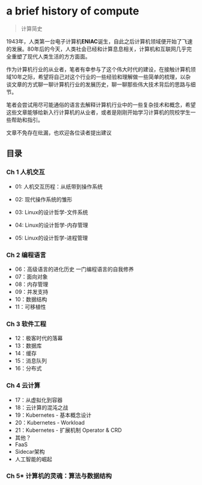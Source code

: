 # a brief history of compute
> 计算简史

1943年，人类第一台电子计算机**ENIAC**诞生，自此之后计算机领域便开始了飞速的发展。80年后的今天，人类社会已经和计算息息相关，计算机和互联网几乎完全重塑了现代人类生活的方方面面。

作为计算机行业的从业者，笔者有幸参与了这个伟大时代的建设，在接触计算机领域10年之际，希望将自己对这个行业的一些经验和理解做一些简单的梳理，以杂谈文章的方式聊一聊计算机行业的发展历史，聊一聊那些伟大技术背后的思路与细节。

笔者会尝试用尽可能通俗的语言去解释计算机行业中的一些复杂技术和概念，希望这些文章能够给新入行计算机的从业者，或者是刚刚开始学习计算机的院校学生一些帮助和指引。

文章不免存在纰漏，也欢迎各位读者提出建议

## 目录

### Ch 1 人机交互

- 01: 人机交互历程：从纸带到操作系统

- 02: 现代操作系统的雏形

- 03: Linux的设计哲学-文件系统

- 04: Linux的设计哲学-内存管理

- 05: Linux的设计哲学-进程管理

### Ch 2 编程语言

-  06：高级语言的进化历史 
一门编程语言的自我修养
- 07：面向对象
- 08：内存管理
- 09：并发支持
- 10：数据结构
- 11：可移植性

### Ch 3 软件工程
- 12：极客时代的落幕
- 13：数据库
- 14：缓存
- 15：消息队列
- 16：分布式

### Ch 4 云计算
- 17：从虚拟化到容器
- 18：云计算的混沌之战
- 19：Kubernetes - 基本概念设计
- 20：Kubernetes - Workload
- 21：Kubernetes - 扩展机制 Operator & CRD
- 其他？
 - FaaS
 - Sidecar架构
 - 人工智能的崛起

### Ch 5* 计算机的灵魂：算法与数据结构
